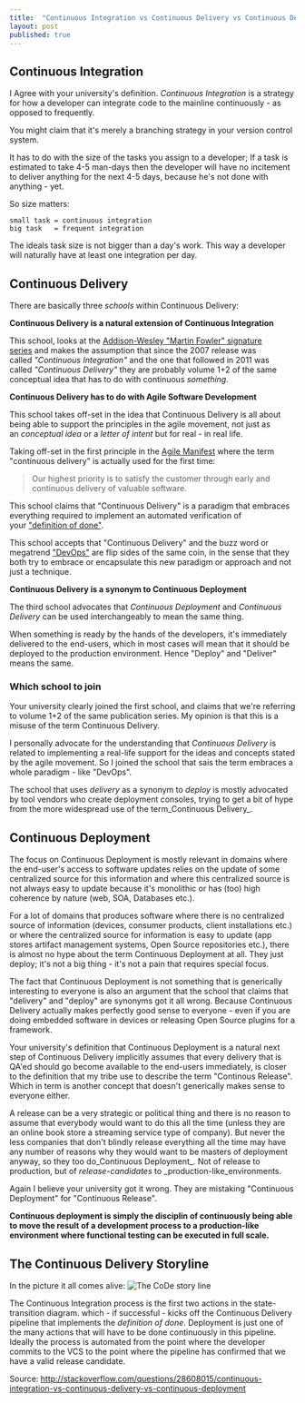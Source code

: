 ```yaml
---
title:  "Continuous Integration vs Continuous Delivery vs Continuous Deployment"
layout: post
published: true
---
```


## Continuous Integration
<!--more-->

I Agree with your university's definition. _Continuous Integration_ is a strategy for how a developer can integrate code to the mainline continuously - as opposed to frequently.

You might claim that it's merely a branching strategy in your version control system.

It has to do with the size of the tasks you assign to a developer; If a task is estimated to take 4-5 man-days then the developer will have no incitement to deliver anything for the next 4-5 days, because he's not done with anything - yet.

So size matters:

```
small task = continuous integration
big task   = frequent integration
```
The ideals task size is not bigger than a day's work. This way a developer will naturally have at least one integration per day.

## Continuous Delivery

There are basically three _schools_ within Continuous Delivery:

**Continuous Delivery is a natural extension of Continuous Integration**

This school, looks at the [Addison-Wesley "Martin Fowler" signature series](http://www.pearsonhighered.com/educator/series/AddisonWesley-Signature-Series-Fowler/11761.page) and makes the assumption that since the 2007 release was called _"Continuous Integration"_ and the one that followed in 2011 was called _"Continuous Delivery"_ they are probably volume 1+2 of the same conceptual idea that has to do with continuous _something_.

**Continuous Delivery has to do with Agile Software Development**

This school takes off-set in the idea that Continuous Delivery is all about being able to support the principles in the agile movement, not just as an _conceptual idea_ or a _letter of intent_ but for real - in real life.

Taking off-set in the first principle in the [Agile Manifest](http://agilemanifesto.org/principles.html) where the term "continuous delivery" is actually used for the first time:

> Our highest priority is to satisfy the customer through early and continuous delivery of valuable software.

This school claims that "Continuous Delivery" is a paradigm that embraces everything required to implement an automated verification of your ["definition of done"](http://guide.agilealliance.org/guide/definition-of-done.html).

This school accepts that "Continuous Delivery" and the buzz word or megatrend ["DevOps"](http://www.google.com/trends/explore#q=DevOps) are flip sides of the same coin, in the sense that they both try to embrace or encapsulate this new paradigm or approach and not just a technique.

**Continuous Delivery is a synonym to Continuous Deployment**

The third school advocates that _Continuous Deployment_ and _Continuous Delivery_ can be used interchangeably to mean the same thing.

When something is ready by the hands of the developers, it's immediately delivered to the end-users, which in most cases will mean that it should be deployed to the production environment. Hence "Deploy" and "Deliver" means the same.

### Which school to join

Your university clearly joined the first school, and claims that we're referring to volume 1+2 of the same publication series. My opinion is that this is a misuse of the term Continuous Delivery.

I personally advocate for the understanding that _Continuous Delivery_ is related to implementing a real-life support for the ideas and concepts stated by the agile movement. So I joined the school that sais the term embraces a whole paradigm - like "DevOps".

The school that uses _delivery_ as a synonym to _deploy_ is mostly advocated by tool vendors who create deployment consoles, trying to get a bit of hype from the more widespread use of the term_Continuous Delivery_.

## Continuous Deployment

The focus on Continuous Deployment is mostly relevant in domains where the end-user's access to software updates relies on the update of some centralized source for this information and where this centralized source is not always easy to update because it's monolithic or has (too) high coherence by nature (web, SOA, Databases etc.).

For a lot of domains that produces software where there is no centralized source of information (devices, consumer products, client installations etc.) or where the centralized source for information is easy to update (app stores artifact management systems, Open Source repositories etc.), there is almost no hype about the term Continuous Deployment at all. They just deploy; it's not a big thing - it's not a pain that requires special focus.

The fact that Continuous Deployment is not something that is generically interesting to everyone is also an argument that the school that claims that "delivery" and "deploy" are synonyms got it all wrong. Because Continuous Delivery actually makes perfectly good sense to everyone - even if you are doing embedded software in devices or releasing Open Source plugins for a framework.

Your university's definition that Continuous Deployment is a natural next step of Continuous Delivery implicitly assumes that every delivery that is QA'ed should go become available to the end-users immediately, is closer to the definition that my tribe use to describe the term "Continous Release". Which in term is another concept that doesn't generically makes sense to everyone either.

A release can be a very strategic or political thing and there is no reason to assume that everybody would want to do this all the time (unless they are an online book store a streaming service type of company). But never the less companies that don't blindly release everything all the time may have any number of reasons why they would want to be masters of deployment anyway, so they too do_Continuous Deployment_. Not of release to production, but of _release-candidates_ to _production-like_environments.

Again I believe your university got it wrong. They are mistaking "Continuous Deployment" for "Continuous Release".

**Continuous deployment is simply the disciplin of continuously being able to move the result of a development process to a production-like environment where functional testing can be executed in full scale.**

## The Continuous Delivery Storyline

In the picture it all comes alive: ![The CoDe story line](http://www.code-conf.com/osl15/images/cdstoryline.png)

The Continuous Integration process is the first two actions in the state-transition diagram. which - if successful - kicks off the Continuous Delivery pipeline that implements the _definition of done_. Deployment is just one of the many actions that will have to be done continuously in this pipeline. Ideally the process is automated from the point where the developer commits to the VCS to the point where the pipeline has confirmed that we have a valid release candidate.




Source:
<http://stackoverflow.com/questions/28608015/continuous-integration-vs-continuous-delivery-vs-continuous-deployment>
